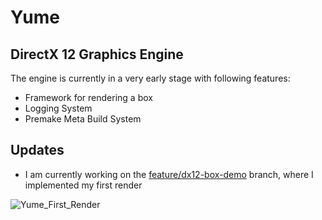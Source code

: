 # Yume
## DirectX 12 Graphics Engine
The engine is currently in a very early stage with following features:
- Framework for rendering a box
- Logging System
- Premake Meta Build System

## Updates
- I am currently working on the [feature/dx12-box-demo](https://github.com/pratik-dhende/Yume/tree/feature/dx12-box-demo) branch, where I implemented my first render

![Yume_First_Render](https://github.com/user-attachments/assets/91096da4-00b3-49f7-8bb8-f9311e414d3b)


